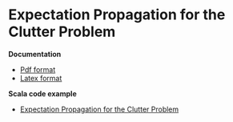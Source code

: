 Expectation Propagation for the Clutter Problem
=============================================

**Documentation**

* [Pdf format](https://raw.github.com/danielkorzekwa/bayes-scala/master/doc/clutter_problem_ep/ep_clutter_problem.pdf)
* [Latex format](https://raw.github.com/danielkorzekwa/bayes-scala/master/doc/clutter_problem_ep/latex/ep_clutter_problem.lyx)

**Scala code example**

* [Expectation Propagation for the Clutter Problem](https://github.com/danielkorzekwa/bayes-scala/blob/master/src/test/scala/dk/bayes/math/gaussian/ep/ClutterProblemEPTest.scala)